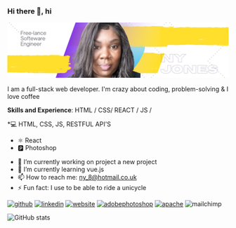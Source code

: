 




### Hi there 👋, hi
![](https://github.com/ny2669/ny2669/blob/4ba328389c10a3137e6021fffd885e8cb6aa62c8/Yellow%20and%20Black%20Global%20Response%20Engineer%20LinkedIn%20Banner.png)

I am a full-stack web developer. I'm crazy about coding, problem-solving & I love coffee 



**Skills and Experience**: HTML / CSS/ REACT / JS / 


*💻 HTML, CSS, JS, RESTFUL API'S
* ⚛ React
* 🅿 Photoshop


- 🔭 I’m currently working on project a new project 
- 🌱 I’m currently learning vue.js 
- 📫 How to reach me: ny_8@hotmail.co.uk 
- ⚡ Fun fact: I use to be able to ride a unicycle 


[<img src='https://cdn.jsdelivr.net/npm/simple-icons@3.0.1/icons/github.svg' alt='github' height='40'>](https://github.com/https://github.com/ny2669)  [<img src='https://cdn.jsdelivr.net/npm/simple-icons@3.0.1/icons/linkedin.svg' alt='linkedin' height='40'>](https://www.linkedin.com/in/https://www.linkedin.com/in/ny-jones-web-dev//)  [<img src='https://cdn.jsdelivr.net/npm/simple-icons@3.0.1/icons/icloud.svg' alt='website' height='40'>](https://ny2669.github.io/portfolio-scroll/) [<img src='https://cdn.jsdelivr.net/npm/simple-icons@3.0.1/icons/adobephotoshop.svg' alt='adobephotoshop' height='40'>](http://)  [<img src='https://cdn.jsdelivr.net/npm/simple-icons@3.0.1/icons/apache.svg' alt='apache' height='40'>](http://) <img src='https://cdn.jsdelivr.net/npm/simple-icons@3.0.1/icons/mailchimp.svg' alt='mailchimp' height='40'>


![GitHub stats](https://github-readme-stats.vercel.app/api?username=ny2669&show_icons=true)  





